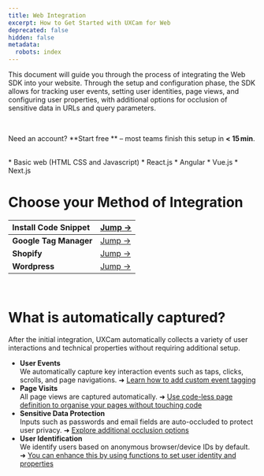 ```yaml
---
title: Web Integration
excerpt: How to Get Started with UXCam for Web
deprecated: false
hidden: false
metadata:
  robots: index
---
```

This document will guide you through the process of integrating the Web SDK into your website. Through the setup and configuration phase, the SDK allows for tracking user events, setting user identities, page views, and configuring user properties, with additional options for occlusion of sensitive data in URLs and query parameters.

<br />

<GitHubCallout type="note">Need an account? \*\*<Anchor label="Start free" target="_blank" href="https://app.uxcam.com/signup">Start free</Anchor>            \*\* – most teams finish this setup in **\< 15 min**.</GitHubCallout>

<br />

<Accordion title="Supported technologies (but not limited to..)" icon="fa-duotone fa-solid fa-code">
  * Basic web (HTML CSS and Javascript)
  * React.js
  * Angular
  * Vue.js
  * Next.js
</Accordion>

<br />

# Choose your Method of Integration

| Install Code Snippet   | <a href="html-snippet#">Jump →</a>      |
| :--------------------- | :-------------------------------------- |
| **Google Tag Manager** | <a href="google-tag-manage#">Jump →</a> |
| **Shopify**            | <a href="shopify#">Jump →</a>           |
| **Wordpress**          | <a href="wordpress#">Jump →</a>         |

<br />

# What is automatically captured?

After the initial integration, UXCam automatically collects a variety of user interactions and technical properties without requiring additional setup.

* **User Events**\
  We automatically capture key interaction events such as taps, clicks, scrolls, and page navigations.
  ➜ [Learn how to add custom event tagging](logging-custom-event#)
* **Page Visits**\
  All page views are captured automatically.
  ➜ [Use code-less page definition to organise your pages without touching code](define-pages-properties-to-simplify-data#)
* **Sensitive Data Protection**\
  Inputs such as passwords and email fields are auto-occluded to protect user privacy.
  ➜ [Explore additional occlusion options](occlusion#)
* **User Identification**\
  We identify users based on anonymous browser/device IDs by default.
  ➜ [You can enhance this by using functions to set user identity and properties](user-properties#)
